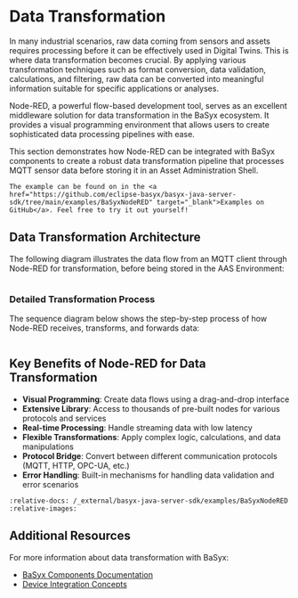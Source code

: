# Data Transformation

In many industrial scenarios, raw data coming from sensors and assets requires processing before it can be effectively used in Digital Twins. This is where data transformation becomes crucial. By applying various transformation techniques such as format conversion, data validation, calculations, and filtering, raw data can be converted into meaningful information suitable for specific applications or analyses.

Node-RED, a powerful flow-based development tool, serves as an excellent middleware solution for data transformation in the BaSyx ecosystem. It provides a visual programming environment that allows users to create sophisticated data processing pipelines with ease.

This section demonstrates how Node-RED can be integrated with BaSyx components to create a robust data transformation pipeline that processes MQTT sensor data before storing it in an Asset Administration Shell.

```{note}
The example can be found on in the <a href="https://github.com/eclipse-basyx/basyx-java-server-sdk/tree/main/examples/BaSyxNodeRED" target="_blank">Examples on GitHub</a>. Feel free to try it out yourself!
```

## Data Transformation Architecture

The following diagram illustrates the data flow from an MQTT client through Node-RED for transformation, before being stored in the AAS Environment:

```{uml} charts/data_transformation.uml
```

### Detailed Transformation Process

The sequence diagram below shows the step-by-step process of how Node-RED receives, transforms, and forwards data:

```{uml} charts/nodered_sequence.uml
```

## Key Benefits of Node-RED for Data Transformation

- **Visual Programming**: Create data flows using a drag-and-drop interface
- **Extensive Library**: Access to thousands of pre-built nodes for various protocols and services
- **Real-time Processing**: Handle streaming data with low latency
- **Flexible Transformations**: Apply complex logic, calculations, and data manipulations
- **Protocol Bridge**: Convert between different communication protocols (MQTT, HTTP, OPC-UA, etc.)
- **Error Handling**: Built-in mechanisms for handling data validation and error scenarios

```{include} /_external/basyx-java-server-sdk/examples/BaSyxNodeRED/README.md
:relative-docs: /_external/basyx-java-server-sdk/examples/BaSyxNodeRED
:relative-images:
```

## Additional Resources

For more information about data transformation with BaSyx:

- [BaSyx Components Documentation](../../user_documentation/basyx_components/index.md)
- [Device Integration Concepts](../../user_documentation/concepts%20and%20architecture/device_integration.md)
